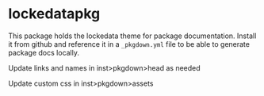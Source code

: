 # lockedatapkg

This package holds the lockedata theme for package documentation. Install it from github and reference it in a `_pkgdown.yml` file to be able to generate package docs locally.

Update links and names in inst>pkgdown>head as needed

Update custom css in inst>pkgdown>assets
